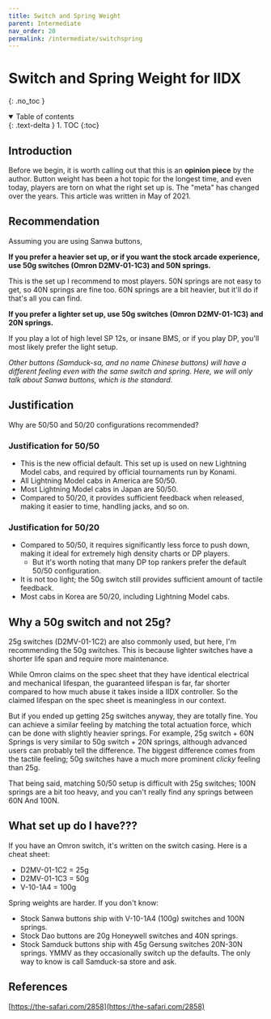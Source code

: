 ```yaml
---
title: Switch and Spring Weight
parent: Intermediate
nav_order: 20
permalink: /intermediate/switchspring
---
```


# Switch and Spring Weight for IIDX
{: .no_toc }

<details open markdown="block">
  <summary>
    Table of contents
  </summary>
  {: .text-delta }
1. TOC
{:toc}
</details>

## Introduction

Before we begin, it is worth calling out that this is an **opinion piece** by the author. Button weight has been a hot topic for the longest time, and even today, players are torn on what the right set up is. The "meta" has changed over the years. This article was written in May of 2021.

## Recommendation

Assuming you are using Sanwa buttons,

**If you prefer a heavier set up, or if you want the stock arcade experience, use 50g switches (Omron D2MV-01-1C3) and 50N springs.**

This is the set up I recommend to most players. 50N springs are not easy to get, so 40N springs are fine too. 60N springs are a bit heavier, but it'll do if that's all you can find.

**If you prefer a lighter set up, use 50g switches (Omron D2MV-01-1C3) and 20N springs.**

If you play a lot of high level SP 12s, or insane BMS, or if you play DP, you'll most likely prefer the light setup.

*Other buttons (Samduck-sa, and no name Chinese buttons) will have a different feeling even with the same switch and spring. Here, we will only talk about Sanwa buttons, which is the standard.*

## Justification

Why are 50/50 and 50/20 configurations recommended? 

### Justification for 50/50

* This is the new official default. This set up is used on new Lightning Model cabs, and required by official tournaments run by Konami.
* All Lightning Model cabs in America are 50/50.
* Most Lightning Model cabs in Japan are 50/50.
* Compared to 50/20, it provides sufficient feedback when released, making it easier to time, handling jacks, and so on.

### Justification for 50/20

* Compared to 50/50, it requires significantly less force to push down, making it ideal for extremely high density charts or DP players.
  * But it's worth noting that many DP top rankers prefer the default 50/50 configuration.
* It is not too light; the 50g switch still provides sufficient amount of tactile feedback.
* Most cabs in Korea are 50/20, including Lightning Model cabs.

## Why a 50g switch and not 25g?

25g switches (D2MV-01-1C2) are also commonly used, but here, I'm recommending the 50g switches. This is because lighter switches have a shorter life span and require more maintenance.

While Omron claims on the spec sheet that they have identical electrical and mechanical lifespan, the guaranteed lifespan is far, far shorter compared to how much abuse it takes inside a IIDX controller. So the claimed lifespan on the spec sheet is meaningless in our context.

But if you ended up getting 25g switches anyway, they are totally fine. You can achieve a similar feeling by matching the total actuation force, which can be done with slightly heavier springs. For example, 25g switch + 60N Springs is very similar to 50g switch + 20N springs, although advanced users can probably tell the difference. The biggest difference comes from the tactile feeling; 50g switches have a much more prominent *clicky* feeling than 25g.

That being said, matching 50/50 setup is difficult with 25g switches; 100N springs are a bit too heavy, and you can't really find any springs between 60N And 100N.

## What set up do I have???

If you have an Omron switch, it's written on the switch casing. Here is a cheat sheet:

* D2MV-01-1C2 = 25g
* D2MV-01-1C3 = 50g
* V-10-1A4 = 100g

Spring weights are harder. If you don't know:

* Stock Sanwa buttons ship with V-10-1A4 (100g) switches and 100N springs.
* Stock Dao buttons are 20g Honeywell switches and 40N springs.
* Stock Samduck buttons ship with 45g Gersung switches 20N-30N springs. YMMV as they occasionally switch up the defaults. The only way to know is call Samduck-sa store and ask.

## References

[https://the-safari.com/2858](https://the-safari.com/2858)
